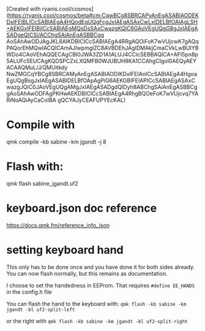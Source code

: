 [Created with ryanis.cool/cosmos](https://ryanis.cool/cosmos/beta#cm:CqwBCg8SBRCAPyAnEgASABIAODEKDxIFEIBLICcSABIAEgA4HQodEgUQgFcgJxIAEgASAxCwLxIDELBfOAlAgLSH+AEKGxIFEIBjICcSABIAEgMQsDsSAxCwazgKQIC6GAoVEgUQgG8gJxIAEgASADgeQICSi/ACChgSAiAnEgASBBCgg
AoSAhAwODJAgJKL8AIKDBICICcSABIAEgA4RRgAQOiFoK7wVUjcwK7gAQqPAQorEhMQwIACQICAmAJIwpmglZC8AVBDEhJAgIDMAkjCmaCVkLwBUIYBWDo4CAoVEhAQQECAgCBI0JWA3ZD1A1ALUJ4CCicSEBBAQICA+AFI5pn8p5ALUFcSEUCAgKQDSPCZxLXQMFB0WJUBUH8KA1CCAhgCIgoI0AEQyAEYACAAQMuL/J/QMUitkdy
NwZMGCqYBCg8SBRCAMyAnEgASABIAODIKDxIFEIAnICcSABIAEgA4HgoaEgUQgBsgJxIAEgASABIDELBfOApAgPiG6AEKGBIFEIAPICcSABIAEgASAxCwazgJQIC0JAoVEgUQgAMgJxIAEgASADgdQIDyh8ABChgSAiAnEgASBBCggAoSAhAwODFAgPKHwAEKDBICICcSABIAEgA4RhgBQOeFoK7wVUjcvq7YARiNoAQiAyCaCoIBA
gQCYAJyCEAFUPYEcKAL)

# Compile with
qmk compile -kb sabine -km jgandt -j 8

# Flash with:
qmk flash sabine_jgandt.uf2

# keyboard.json doc reference
https://docs.qmk.fm/reference_info_json

# setting keyboard hand
This only has to be done once and you have done it for both sides already.
You can now flash normally, but this remains as documentation.


I choose to set the handedness in EEProm.
That requires `#define EE_HANDS` in the config.h file


You can flash the hand to the keyboard with:
`qmk flash -kb sabine -km jgandt -bl uf2-split-left`

or the right with 
`qmk flash -kb sabine -km jgandt -bl uf2-split-right`
